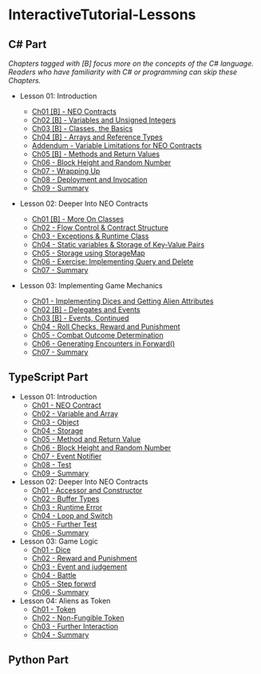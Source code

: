 # InteractiveTutorial-Lessons

## C# Part

*Chapters tagged with [B] focus more on the concepts of the C# language. Readers who have familiarity with C# or programming can skip these Chapters.*

- Lesson 01: Introduction
  - [Ch01 [B] - NEO Contracts](/C%23/en-us/Lesson01/L01Ch01.md)
  - [Ch02 [B] - Variables and Unsigned Integers](/C%23/en-us/Lesson01/L01Ch02.md)
  - [Ch03 [B] - Classes, the Basics](/C%23/en-us/Lesson01/L01Ch03.md)
  - [Ch04 [B] - Arrays and Reference Types](/C%23/en-us/Lesson01/L01Ch05.md)
  - [Addendum - Variable Limitations for NEO Contracts](/C%23/en-us/Lesson01/L01Ch05Addendum.md)
  - [Ch05 [B] - Methods and Return Values](/C%23/en-us/Lesson01/L01Ch06.md)
  - [Ch06 - Block Height and Random Number](/C%23/en-us/Lesson01/L01Ch07.md)
  - [Ch07 - Wrapping Up](/C%23/en-us/Lesson01/L01Ch08.md)
  - [Ch08 - Deployment and Invocation](/C%23/en-us/Lesson01/L01Ch09a.md)
  - [Ch09 - Summary](/C%23/en-us/Lesson01/L01Ch09.md)

- Lesson 02: Deeper Into NEO Contracts
  - [Ch01 [B] - More On Classes](/C%23/en-us/Lesson02/L02Ch01.md)
  - [Ch02 - Flow Control & Contract Structure](/C%23/en-us/Lesson02/L02Ch02.md)
  - [Ch03 - Exceptions & Runtime Class](/C%23/en-us/Lesson02/L02Ch03.md)
  - [Ch04 - Static variables & Storage of Key-Value Pairs](/C%23/en-us/Lesson02/L02Ch04.md)
  - [Ch05 - Storage using StorageMap](/C%23/en-us/Lesson02/L02Ch06.md)
  - [Ch06 - Exercise: Implementing Query and Delete](/C%23/en-us/Lesson02/L02Ch06.md)
  - [Ch07 - Summary](/C%23/en-us/Lesson02/L02Ch07.md)

- Lesson 03: Implementing Game Mechanics
  - [Ch01 - Implementing Dices and Getting Alien Attributes](/C%23/en-us/Lesson03/L03Ch01.md)
  - [Ch02 [B] - Delegates and Events](/C%23/en-us/Lesson03/L03Ch02.md)
  - [Ch03 [B] - Events, Continued](/C%23/en-us/Lesson03/L03Ch03.md)
  - [Ch04 - Roll Checks, Reward and Punishment](/C%23/en-us/Lesson03/L03Ch04.md)
  - [Ch05 - Combat Outcome Determination](/C%23/en-us/Lesson03/L03Ch06.md)
  - [Ch06 - Generating Encounters in Forward()](/C%23/en-us/Lesson03/L03Ch06.md)
  - [Ch07 - Summary](/C%23/en-us/Lesson03/L03Ch07.md)

## TypeScript Part

- Lesson 01: Introduction
  - [Ch01 - NEO Contract](/Typescript/en-us/Lesson01/L01Ch01.md)
  - [Ch02 - Variable and Array](/Typescript/en-us/Lesson01/L01Ch02.md)
  - [Ch03 - Object](/Typescript/en-us/Lesson01/L01Ch03.md)
  - [Ch04 - Storage](/Typescript/en-us/Lesson01/L01Ch04.md)
  - [Ch05 - Method and Return Value](/Typescript/en-us/Lesson01/L01Ch05.md)
  - [Ch06 - Block Height and Random Number](/Typescript/en-us/Lesson01/L01Ch06.md)
  - [Ch07 - Event Notifier](/Typescript/en-us/Lesson01/L01Ch07.md)
  - [Ch08 - Test](/Typescript/en-us/Lesson01/L01Ch08.md)
  - [Ch09 - Summary](/Typescript/en-us/Lesson01/L01Ch09.md)
- Lesson 02: Deeper Into NEO Contracts
  - [Ch01 - Accessor and Constructor](/Typescript/en-us/Lesson02/L02Ch01.md)
  - [Ch02 - Buffer Types](/Typescript/en-us/Lesson02/L02Ch02.md)
  - [Ch03 - Runtime Error](/Typescript/en-us/Lesson02/L02Ch03.md)
  - [Ch04 - Loop and Switch](/Typescript/en-us/Lesson02/L02Ch04.md)
  - [Ch05 - Further Test](/Typescript/en-us/Lesson02/L02Ch05.md)
  - [Ch06 - Summary](/Typescript/en-us/Lesson02/L02Ch06.md)
- Lesson 03: Game Logic
  - [Ch01 - Dice](/Typescript/en-us/Lesson03/L03Ch01.md)
  - [Ch02 - Reward and Punishment](/Typescript/en-us/Lesson03/L03Ch02.md)
  - [Ch03 - Event and judgement](/Typescript/en-us/Lesson03/L03Ch03.md)
  - [Ch04 - Battle](/Typescript/en-us/Lesson03/L03Ch04.md)
  - [Ch05 - Step forwrd](/Typescript/en-us/Lesson03/L03Ch05.md)
  - [Ch06 - Summary](/Typescript/en-us/Lesson03/L03Ch06.md)
- Lesson 04: Aliens as Token
  - [Ch01 - Token](/Typescript/en-us/Lesson04/L04Ch01.md)
  - [Ch02 - Non-Fungible Token](/Typescript/en-us/Lesson04/L04Ch02.md)
  - [Ch03 - Further Interaction](/Typescript/en-us/Lesson04/L04Ch03.md)
  - [Ch04 - Summary](/Typescript/en-us/Lesson04/L04Ch04.md)

## Python Part